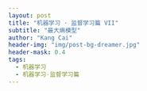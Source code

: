 ```yaml
---
layout: post
title: "机器学习 · 监督学习篇 VII"
subtitle: "最大熵模型"
author: "Kang Cai"
header-img: "img/post-bg-dreamer.jpg"
header-mask: 0.4
tags:
  - 机器学习
  - 机器学习·监督学习篇
---
```



